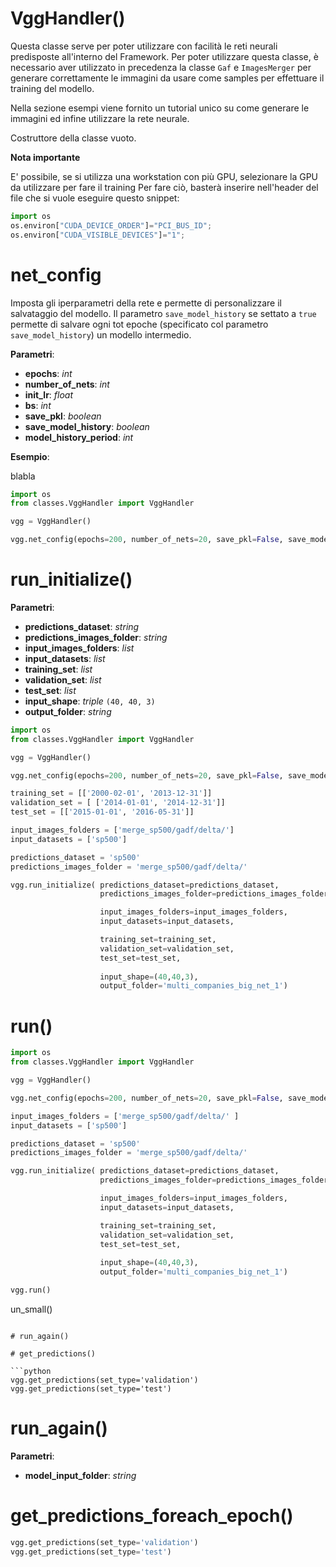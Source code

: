 # VggHandler()

Questa classe serve per poter utilizzare con facilità le reti neurali predisposte all'interno del Framework. 
Per poter utilizzare questa classe, è necessario aver utilizzato in precedenza la classe `Gaf` e `ImagesMerger` per generare correttamente le immagini da usare come samples per effettuare il training del modello.

Nella sezione esempi viene fornito un tutorial unico su come generare le immagini ed infine utilizzare la rete neurale.  

Costruttore della classe vuoto. 

**Nota importante**

E' possibile, se si utilizza una workstation con più GPU, selezionare la GPU da utilizzare per fare il training
Per fare ciò, basterà inserire nell'header del file che si vuole eseguire questo snippet: 

```python
import os
os.environ["CUDA_DEVICE_ORDER"]="PCI_BUS_ID";
os.environ["CUDA_VISIBLE_DEVICES"]="1";
```


# net_config

Imposta gli iperparametri della rete e permette di personalizzare il salvataggio del modello. 
Il parametro `save_model_history` se settato a `true` permette di salvare ogni tot epoche (specificato col parametro `save_model_history`) un modello intermedio.

**Parametri**:

- **epochs**: _int_
- **number_of_nets**: _int_ 
- **init_lr**: _float_
- **bs**: _int_
- **save_pkl**: _boolean_ 
- **save_model_history**: _boolean_ 
- **model_history_period**: _int_


**Esempio**: 

blabla

```python
import os 
from classes.VggHandler import VggHandler

vgg = VggHandler()

vgg.net_config(epochs=200, number_of_nets=20, save_pkl=False, save_model_history=True, model_history_period=40)
```

# run_initialize()

**Parametri**:

- **predictions_dataset**: _string_
- **predictions_images_folder**: _string_ 
- **input_images_folders**: _list_ 
- **input_datasets**: _list_ 
- **training_set**: _list_
- **validation_set**: _list_
- **test_set**: _list_ 
- **input_shape**: _triple_ `(40, 40, 3)`
- **output_folder**: _string_

```python
import os 
from classes.VggHandler import VggHandler

vgg = VggHandler()

vgg.net_config(epochs=200, number_of_nets=20, save_pkl=False, save_model_history=True, model_history_period=40)

training_set = [['2000-02-01', '2013-12-31']]
validation_set = [ ['2014-01-01', '2014-12-31']]
test_set = [['2015-01-01', '2016-05-31']]

input_images_folders = ['merge_sp500/gadf/delta/']
input_datasets = ['sp500']

predictions_dataset = 'sp500'
predictions_images_folder = 'merge_sp500/gadf/delta/'

vgg.run_initialize( predictions_dataset=predictions_dataset,
                    predictions_images_folder=predictions_images_folder,

                    input_images_folders=input_images_folders,
                    input_datasets=input_datasets,

                    training_set=training_set,
                    validation_set=validation_set,
                    test_set=test_set,
                    
                    input_shape=(40,40,3),
                    output_folder='multi_companies_big_net_1')

```

# run()

```python
import os 
from classes.VggHandler import VggHandler

vgg = VggHandler()

vgg.net_config(epochs=200, number_of_nets=20, save_pkl=False, save_model_history=True, model_history_period=40)

input_images_folders = ['merge_sp500/gadf/delta/' ]
input_datasets = ['sp500']

predictions_dataset = 'sp500'
predictions_images_folder = 'merge_sp500/gadf/delta/'

vgg.run_initialize( predictions_dataset=predictions_dataset,
                    predictions_images_folder=predictions_images_folder,

                    input_images_folders=input_images_folders,
                    input_datasets=input_datasets,

                    training_set=training_set,
                    validation_set=validation_set,
                    test_set=test_set,
                    
                    input_shape=(40,40,3),
                    output_folder='multi_companies_big_net_1')

vgg.run()

```

un_small()
```

# run_again()

# get_predictions()

```python
vgg.get_predictions(set_type='validation')
vgg.get_predictions(set_type='test')
```

# run_again()

**Parametri**:

- **model_input_folder**: _string_


# get_predictions_foreach_epoch()

```python
vgg.get_predictions(set_type='validation')
vgg.get_predictions(set_type='test')
```